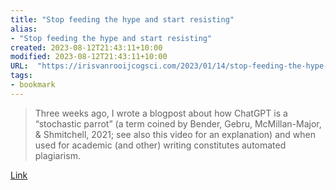 ```yaml
---
title: "Stop feeding the hype and start resisting"
alias:
- "Stop feeding the hype and start resisting"
created: 2023-08-12T21:43:11+10:00
modified: 2023-08-12T21:43:11+10:00
URL:  "https://irisvanrooijcogsci.com/2023/01/14/stop-feeding-the-hype-and-start-resisting/"
tags:
- bookmark
---
```


> Three weeks ago, I wrote a blogpost about how ChatGPT is a “stochastic parrot” (a term coined by Bender, Gebru, McMillan-Major, & Shmitchell, 2021; see also this video for an explanation) and when used for academic (and other) writing constitutes automated plagiarism.

[Link](https://irisvanrooijcogsci.com/2023/01/14/stop-feeding-the-hype-and-start-resisting/)